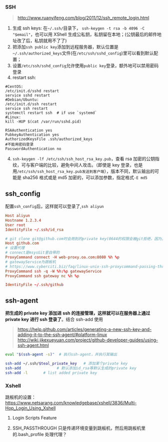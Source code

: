 ### SSH

> http://www.ruanyifeng.com/blog/2011/12/ssh_remote_login.html

1.  生成 ssh keys: 在`~/.ssh/`目录下，
    `ssh-keygen -t rsa -b 4096 -C "$email"`，也可以用 XShell 生成公私钥，私钥留在本地；(公钥最后的邮件地址改了后，私钥就用不了了)
2.  把添加`ssh public key`添加到远程服务器，默认位置是`~/.ssh/authorized_keys`文件(在`/etc/ssh/sshd_config`)里可以看到默认配置；
3.  设置`/etc/ssh/sshd_config`允许使用`public key`登录，额外地可以禁用密码登录
4.  restart ssh:

```
#CentOS:
/etc/init.d/sshd restart
service sshd restart
#Debian/Ubuntu:
/etc/init.d/ssh restart
service ssh restart
systemctl restart ssh  # if use `systemd`
#Linux:
kill -HUP $(cat /var/run/sshd.pid)
```

```
RSAAuthentication yes
PubkeyAuthentication yes
AuthorizedKeysFile .ssh/authorized_keys
#不能用密码登录
PasswordAuthentication no
```

4.  `ssh-keygen -lf /etc/ssh/ssh_host_rsa_key.pub`，查看 rsa 加密的公钥指纹，可与客户端的比较，避免中间人攻击。（即使是 key 登录，也是用`/etc/ssh/ssh_host_rsa_key.pub发送到客户端`），版本不同，默认输出的可能是 sha256 格式或是 md5 加密的，可以添加参数，指定格式`-E md5`

## ssh_config

配置`ssh_config`后，这样就可以登录了,`ssh aliyun`

```conf
Host aliyun
Hostname 1.2.3.4
User root
IdentityFile ~/.ssh/id_rsa

# git clone git@github.com时会用到的private key(0644的权限会被git拒绝，因为其它人有读取权限)
Host github.com
# 设置代理
# connect是msysGit里自带的
ProxyCommand connect -H web-proxy.oa.com:8080 %h %p
# gatewayService为跳板机
# https://www.cyberciti.biz/faq/linux-unix-ssh-proxycommand-passing-through-one-host-gateway-server/
ProxyCommand ssh -q -W %h:%p gatewayService
ProxyCommand ssh gateway nc %h %p

IdentityFile ~/.ssh/github
```

## ssh-agent

**把生成的 private key 添加进 ssh 的连接管理，这样就可以在服务器上通过 private key 进行 ssh 登录了**。结合 ssh-add 使用

> https://help.github.com/articles/generating-a-new-ssh-key-and-adding-it-to-the-ssh-agent/#platform-linux
 > http://wiki.jikexueyuan.com/project/github-developer-guides/using-ssh-agent.html

```bash
eval "$(ssh-agent -s)"  # 执行ssh-agent，并执行其输出

ssh-add ~/.ssh/$teal_private_key   # 添加某个private key
ssh-add                # 默认添加id_rsa等默认生成的private key
ssh-add -l       # list added private key
```

### Xshell

跳板机的设置：
https://www.netsarang.com/knowledgebase/xshell/3836/Multi-Hop_Login_Using_Xshell

1.  Login Scripts Feature

2.  SSH_PASSTHROUGH
    只是传递环境变量到跳板机，然后用跳板机里的.bash_profile 处理代理？
